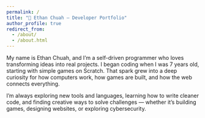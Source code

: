 ```yaml
---
permalink: /
title: "🧠 Ethan Chuah — Developer Portfolio"
author_profile: true
redirect_from: 
  - /about/
  - /about.html
---
```


My name is Ethan Chuah, and I’m a self-driven programmer who loves transforming ideas into real projects.
I began coding when I was 7 years old, starting with simple games on Scratch. That spark grew into a deep curiosity for how computers work, how games are built, and how the web connects everything.

I’m always exploring new tools and languages, learning how to write cleaner code, and finding creative ways to solve challenges — whether it’s building games, designing websites, or exploring cybersecurity.